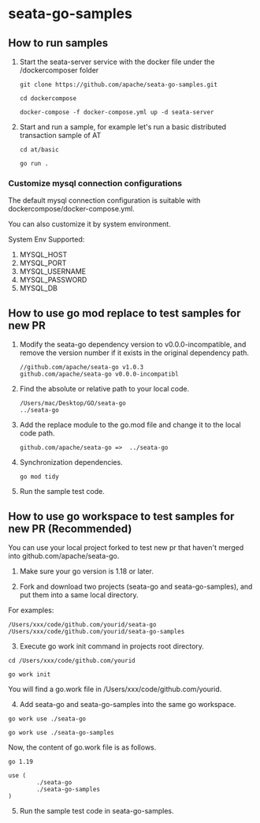 # seata-go-samples

## How to run samples

1. Start the seata-server service with the docker file under the /dockercomposer folder

   ```shell
   git clone https://github.com/apache/seata-go-samples.git
   ```

   ```shell
   cd dockercompose
   ```

   ```shell
   docker-compose -f docker-compose.yml up -d seata-server
   ```

2. Start and run a sample, for example let's run a basic distributed transaction sample of AT

   ```shell
   cd at/basic
   ```

   ```shell
   go run .
   ```

### Customize mysql connection configurations

The default mysql connection configuration is suitable with dockercompose/docker-compose.yml.

You can also customize it by system environment.

System Env Supported:

1. MYSQL_HOST
2. MYSQL_PORT
3. MYSQL_USERNAME
4. MYSQL_PASSWORD
5. MYSQL_DB

## How to use go mod replace to test samples for new PR

1. Modify the seata-go dependency version to v0.0.0-incompatible, and remove the version number if it exists in the
   original dependency path.

   ```
   //github.com/apache/seata-go v1.0.3
   github.com/apache/seata-go v0.0.0-incompatibl
   ```

2. Find the absolute or relative path to your local code.

   ```
   /Users/mac/Desktop/GO/seata-go
   ../seata-go
   ```

3. Add the replace module to the go.mod file and change it to the local code path.

   ```
   github.com/apache/seata-go =>  ../seata-go
   ```

4. Synchronization dependencies.

   ```shell
   go mod tidy
   ```

5. Run the sample test code.

## How to use go workspace to test samples for new PR (Recommended)

You can use your local project forked to test new pr that haven't merged into github.com/apache/seata-go.

1. Make sure your go version is 1.18 or later.

2. Fork and download two projects (seata-go and seata-go-samples), and put them into a same local directory.

For examples:

```text
/Users/xxx/code/github.com/yourid/seata-go
/Users/xxx/code/github.com/yourid/seata-go-samples
```

3. Execute go work init command in projects root directory.

```shell
cd /Users/xxx/code/github.com/yourid
```

```shell
go work init
```

You will find a go.work file in /Users/xxx/code/github.com/yourid.

4. Add seata-go and seata-go-samples into the same go workspace.

```shell
go work use ./seata-go
```

```shell
go work use ./seata-go-samples
```

Now, the content of go.work file is as follows.

```text
go 1.19

use (
        ./seata-go
        ./seata-go-samples
)
```

5. Run the sample test code in seata-go-samples.
